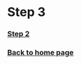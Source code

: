 # Step 3




### [Step 2](https://github.com/RyanGlascock/FinalProject/blob/master/Step2.md)

### [Back to home page](https://github.com/RyanGlascock/FinalProject/blob/master/README.md)
